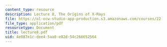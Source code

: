```yaml
---
content_type: resource
description: Lecture 8, The Origins of X-Rays
file: https://ol-ocw-studio-app-production.s3.amazonaws.com/courses/22-058-principles-of-medical-imaging-fall-2002/4e087e1cdee45aa0e82d54c266652564_lecture8.pdf
file_type: application/pdf
resourcetype: Document
title: lecture8.pdf
uid: 4e087e1c-dee4-5aa0-e82d-54c266652564
---
```


